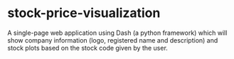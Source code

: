 # stock-price-visualization
A single-page web application using Dash (a python framework)  which will show company information (logo, registered name and description) and stock plots based on the stock code given by the user.
